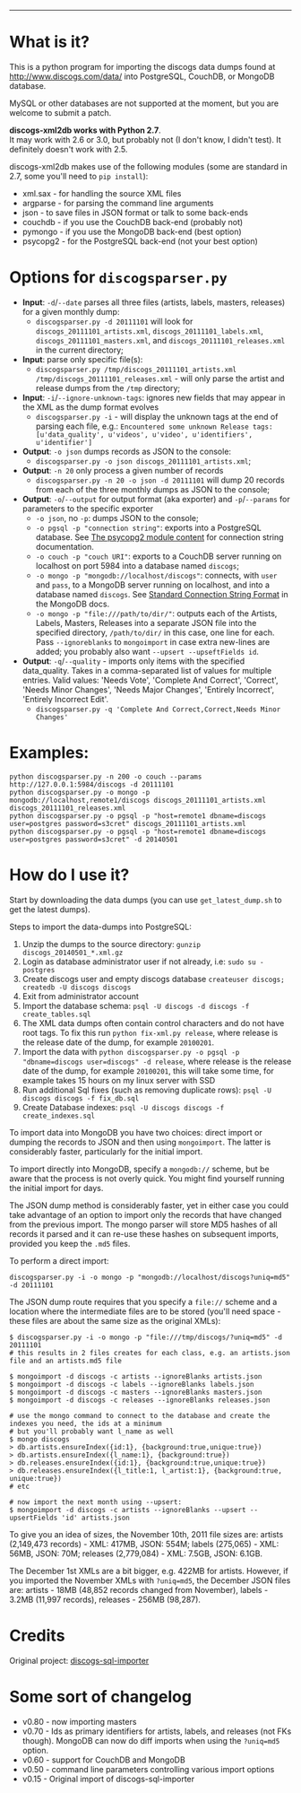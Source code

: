 ----
# What is it?
This is a python program for importing the discogs data dumps found at http://www.discogs.com/data/ into PostgreSQL, CouchDB, or MongoDB database.

MySQL or other databases are not supported at the moment, but you are welcome to submit a patch.

**discogs-xml2db works with Python 2.7**.  
It may work with 2.6 or 3.0, but probably not (I don't know, I didn't test). It definitely doesn't work with 2.5.  

discogs-xml2db makes use of the following modules (some are standard in 2.7, some you'll need to `pip install`):
* xml.sax - for handling the source XML files
* argparse - for parsing the command line arguments
* json - to save files in JSON format or talk to some back-ends
* couchdb - if you use the CouchDB back-end (probably not)
* pymongo - if you use the MongoDB back-end (best option)
* psycopg2 - for the PostgreSQL back-end (not your best option)


# Options for `discogsparser.py`

* **Input**: `-d`/`--date` parses all three files (artists, labels, masters, releases) for a given monthly dump:
    * `discogsparser.py -d 20111101` will look for `discogs_20111101_artists.xml`, `discogs_20111101_labels.xml`, `discogs_20111101_masters.xml`, and `discogs_20111101_releases.xml` in the current directory;
* **Input**: parse only specific file(s):
    * `discogsparser.py /tmp/discogs_20111101_artists.xml /tmp/discogs_20111101_releases.xml` - will only parse the artist and release dumps from the `/tmp` directory;
* **Input**: `-i`/`--ignore-unknown-tags`: ignores new fields that may appear in the XML as the dump format evolves  
    * `discogsparser.py -i` - will display the unknown tags at the end of parsing each file, e.g.: `Encountered some unknown Release tags: [u'data_quality', u'videos', u'video', u'identifiers', u'identifier']`
* **Output**: `-o json` dumps records as JSON to the console:
    * `discogsparser.py -o json discogs_20111101_artists.xml`;
* **Output**: `-n 20` only process a given number of records
    * `discogsparser.py -n 20 -o json -d 20111101` will dump 20 records from each of the three monthly dumps as JSON to the console;  
* **Output**: `-o`/`--output` for output format (aka exporter) and `-p`/`--params` for parameters to the specific exporter
    * `-o json`, no `-p`: dumps JSON to the console;
    * `-o pgsql -p "connection string"`: exports into a PostgreSQL database. See [The psycopg2 module content](http://initd.org/psycopg/docs/module.html) for connection string documentation.
    * `-o couch -p "couch URI"`: exports to a CouchDB server running on localhost on port 5984 into a database named `discogs`;
    * `-o mongo -p "mongodb://localhost/discogs"`: connects, with `user` and `pass`, to a MongoDB server running on localhost, and into a database named `discogs`. See [Standard Connection String Format](http://www.mongodb.org/display/DOCS/Connections) in the MongoDB docs.
    * `-o mongo -p "file:///path/to/dir/"`: outputs each of the Artists, Labels, Masters, Releases into a separate JSON file into the specified directory, `/path/to/dir/` in this case, one line for each. Pass `--ignoreblanks` to `mongoimport` in case extra new-lines are added; you probably also want `--upsert --upseftFields id`.
* **Output**: `-q`/`--quality` - imports only items with the specified data_quality. Takes in a comma-separated list of values for multiple entries. Valid values: 'Needs Vote', 'Complete And Correct', 'Correct', 'Needs Minor Changes', 'Needs Major Changes', 'Entirely Incorrect', 'Entirely Incorrect Edit'.
    * `discogsparser.py -q 'Complete And Correct,Correct,Needs Minor Changes'`


# Examples:

    python discogsparser.py -n 200 -o couch --params http://127.0.0.1:5984/discogs -d 20111101
    python discogsparser.py -o mongo -p mongodb://localhost,remote1/discogs discogs_20111101_artists.xml discogs_20111101_releases.xml
    python discogsparser.py -o pgsql -p "host=remote1 dbname=discogs user=postgres password=s3cret" discogs_20111101_artists.xml
    python discogsparser.py -o pgsql -p "host=remote1 dbname=discogs user=postgres password=s3cret" -d 20140501


# How do I use it?
Start by downloading the data dumps (you can use `get_latest_dump.sh` to get the latest dumps).

Steps to import the data-dumps into PostgreSQL:

1. Unzip the dumps to the source directory: `gunzip discogs_20140501_*.xml.gz`
2. Login as database administrator user if not already, i.e: `sudo su - postgres`
3. Create discogs user and empty discogs database `createuser discogs; createdb -U discogs discogs`
4. Exit from administrator account
5. Import the database schema: `psql -U discogs -d discogs -f create_tables.sql`
6. The XML data dumps often contain control characters and do not have root tags. To fix this run `python fix-xml.py release`, where release is the release date of the dump, for example `20100201`.
7. Import the data with `python discogsparser.py -o pgsql -p "dbname=discogs user=discogs" -d release`, where release is the release date of the dump, for example `20100201`, this will take some time, for example takes 15 hours on my linux server with SSD
8. Run additional Sql fixes (such as removing duplicate rows): `psql -U discogs discogs -f fix_db.sql`
9. Create Database indexes: `psql -U discogs discogs -f create_indexes.sql`

To import data into MongoDB you have two choices: direct import or dumping the records to JSON and then using `mongoimport`. The latter is considerably faster, particularly for the initial import.

To import directly into MongoDB, specify a `mongodb://` scheme, but be aware that the process is not overly quick.  You might find yourself running the initial import for days. 

The JSON dump method is considerably faster, yet in either case you could take advantage of an option to import only the records that have changed from the previous import. 
The mongo parser will store MD5 hashes of all records it parsed and it can re-use these hashes on subsequent imports, provided you keep the `.md5` files.

To perform a direct import:

    discogsparser.py -i -o mongo -p "mongodb://localhost/discogs?uniq=md5" -d 20111101 


The JSON dump route requires that you specify a `file://` scheme and a location where the intermediate files are to be stored 
(you'll need space - these files are about the same size as the original XMLs):

    $ discogsparser.py -i -o mongo -p "file:///tmp/discogs/?uniq=md5" -d 20111101 
    # this results in 2 files creates for each class, e.g. an artists.json file and an artists.md5 file

    $ mongoimport -d discogs -c artists --ignoreBlanks artists.json
    $ mongoimport -d discogs -c labels --ignoreBlanks labels.json
    $ mongoimport -d discogs -c masters --ignoreBlanks masters.json
    $ mongoimport -d discogs -c releases --ignoreBlanks releases.json

    # use the mongo command to connect to the database and create the indexes you need, the ids at a minimum
    # but you'll probably want l_name as well
    $ mongo discogs
    > db.artists.ensureIndex({id:1}, {background:true,unique:true})
    > db.artists.ensureIndex({l_name:1}, {background:true})
    > db.releases.ensureIndex({id:1}, {background:true,unique:true})
    > db.releases.ensureIndex({l_title:1, l_artist:1}, {background:true, unique:true})
    # etc

    # now import the next month using --upsert:
    $ mongoimport -d discogs -c artists --ignoreBlanks --upsert --upsertFields 'id' artists.json
    

To give you an idea of sizes, the November 10th, 2011 file sizes are: 
artists (2,149,473 records) - XML: 417MB, JSON: 554M; 
labels (275,065) - XML: 56MB, JSON: 70M; 
releases (2,779,084) - XML: 7.5GB, JSON: 6.1GB. 

The December 1st XMLs are a bit bigger, e.g. 422MB for artists. 
However, if you imported the November XMLs with `?uniq=md5`, the December JSON files are: 
artists - 18MB (48,852 records changed from November), 
labels - 3.2MB (11,997 records),
releases - 256MB (98,287).



# Credits

Original project: [discogs-sql-importer](http://code.google.com/p/discogs-sql-importer/)

# Some sort of changelog

* v0.80 - now importing masters
* v0.70 - Ids as primary identifiers for artists, labels, and releases (not FKs though).
  MongoDB can now do diff imports when using the `?uniq=md5` option.
* v0.60 - support for CouchDB and MongoDB
* v0.50 - command line parameters controlling various import options
* v0.15 - Original import of discogs-sql-importer
